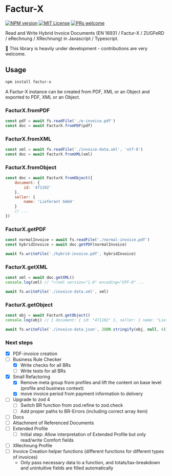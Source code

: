 # Factur-X

[![NPM version](https://img.shields.io/npm/v/factur-x.svg?style=flat-square)](https://www.npmjs.org/package/factur-x)
[![MIT License](https://img.shields.io/badge/License-MIT-blue.svg?style=flat-square)](LICENSE)
[![PRs welcome](https://img.shields.io/badge/PRs-welcome-brightgreen.svg?style=flat-square)](https://github.com/NikolaiMe/zugferd-kit)

Read and Write Hybrid Invoice Documents (EN 16931 / Factur-X / ZUGFeRD / eRechnung / XRechnung) in Javascript / Typescript.

:construction: This library is heavily under development - contributions are very welcome.

## Usage

```bash
npm install factur-x
```

A Factur-X instance can be created from PDF, XML or an Object and exported to PDF, XML or an Object.

### FacturX.fromPDF

```js
const pdf = await fs.readFile('./e-invoice.pdf')
const doc = await FacturX.fromPDF(pdf)
```

### FacturX.fromXML

```js
const xml = await fs.readFile('./invoice-data.xml', 'utf-8')
const doc = await FacturX.fromXML(xml)
```

### FacturX.fromObject

```js
const doc = await FacturX.fromObject({
    document: {
        id: '471102'
    },
    seller: {
        name: 'Lieferant GmbH'
    }
    // ...
})
```

### FacturX.getPDF

```js
const normalInvoice = await fs.readFile('./normal-invoice.pdf')
const hybridInvoice = await doc.getPDF(normalInvoice)

await fs.writeFile('./hybrid-invoice.pdf', hybridInvoice)
```

### FacturX.getXML

```js
const xml = await doc.getXML()
console.log(xml) // "<?xml version="1.0" encoding="UTF-8" ...

await fs.writeFile('./invoice-data.xml', xml)
```

### FacturX.getObject

```js
const obj = await FacturX.getObject()
console.log(obj) // { document: { id: "471102" }, seller: { name: "Lieferant GmbH", ...

await fs.writeFile('./invoice-data.json', JSON.stringify(obj, null, 4))
```

### Next steps

-   [x] PDF-invoice creation
-   [ ] Business Rule Checker
    -   [x] Write checks for all BRs
    -   [ ] Write tests for all BRs
-   [x] Small Refactoring
    -   [x] Remove meta group from profiles and lift the content on base level (profile and business context)
    -   [x] move invoice period from payment information to delivery
-   [ ] Upgrade to zod 4
    -   [ ] Switch BR function from zod.refine to zod.check
    -   [ ] Add proper paths to BR-Errors (including correct array item)
-   [ ] Docs
-   [ ] Attachment of Referenced Documents
-   [ ] Extended Profile
    -   [ ] Initial step: Allow interpretation of Extended Profile but only read/write Comfort fields
-   [ ] XRechnung Profile
-   [ ] Invoice Creation helper functions (different functions for different types of invoices)
    -   Only pass necessary data to a function, and totals/tax-breakdown and unintuitive fields are filled automatically

